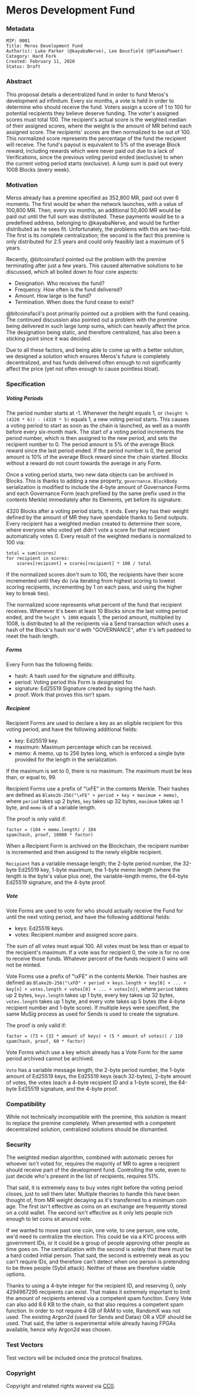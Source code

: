 # Meros Development Fund

### Metadata

```
MIP: 0001
Title: Meros Development Fund
Author(s): Luke Parker (@kayabaNerve), Lee Bousfield (@PlasmaPower)
Category: Hard Fork
Created: February 11, 2020
Status: Draft
```

### Abstract

This proposal details a decentralized fund in order to fund Meros's development ad infinitum. Every six months, a vote is held in order to determine who should receive the fund. Voters assign a score of 1 to 100 for potential recipients they believe deserve funding. The voter's assigned scores must total 100. The recipient's actual score is the weighted median of their assigned scores, where the weight is the amount of MR behind each assigned score. The recipients' scores are then normalized to be out of 100. This normalized score represents the percentage of the fund the recipient will receive. The fund's payout is equivalent to 5% of the average Block reward, including rewards which were never paid out due to a lack of Verifications, since the previous voting period ended (exclusive) to when the current voting period starts (exclusive). A lump sum is paid out every 1008 Blocks (every week).

### Motivation

Meros already has a premine specified as 352,800 MR, paid out over 6 moments. The first would be when the network launches, with a value of 100,800 MR. Then, every six months, an additional 50,400 MR would be paid out until the full sum was distributed. These payments would be to a predefined address, belonging to @kayabaNerve, and would be further distributed as he sees fit. Unfortunately, the problems with this are two-fold. The first is its complete centralization; the second is the fact this premine is only distributed for 2.5 years and could only feasibly last a maximum of 5 years.

Recently, @bitcoinsfacil pointed out the problem with the premine terminating after just a few years. This caused alternative solutions to be discussed, which all boiled down to four core aspects:

- Designation. Who receives the fund?
- Frequency. How often is the fund delivered?
- Amount. How large is the fund?
- Termination. When does the fund cease to exist?

@bitcoinsfacil's post primarily pointed out a problem with the fund ceasing. The continued discussion also pointed out a problem with the premine being delivered in such large lump sums, which can heavily affect the price. The designation being static, and therefore centralized, has also been a sticking point since it was decided.

Due to all these factors, and being able to come up with a better solution, we designed a solution which ensures Meros's future is completely decentralized, and has funds delivered often enough to not significantly affect the price (yet not often enough to cause pointless bloat).

### Specification

##### Voting Periods

The period number starts at -1. Whenever the height equals 1, or `(height % (4320 * 6)) - (4320 * 5)` equals 1, a new voting period starts. This causes a voting period to start as soon as the chain is launched, as well as a month before every six-month mark. The start of a voting period increments the period number, which is then assigned to the new period, and sets the recipient number to 0. The period amount is 5% of the average Block reward since the last period ended. If the period number is  0, the period amount is 10% of the average Block reward since the chain started. Blocks without a reward do not count towards the average in any Form.

Once a voting period starts, two new data objects can be archived in Blocks. This is thanks to adding a new property, `governance`. `BlockBody` serialization is modified to include the 4-byte amount of Governance Forms and each Governance Form (each prefixed by the same prefix used in the contents Merkle) immediately after its Elements, yet before its signature.

4320 Blocks after a voting period starts, it ends. Every key has their weight defined by the amount of MR they have spendable thanks to Send outputs. Every recipient has a weighted median created to determine their score, where everyone who voted yet didn't vote a score for that recipient automatically votes 0. Every result of the weighted medians is normalized to 100 via:

```
total = sum(scores)
for recipient in scores:
    scores[recipient] = scores[recipient] * 100 / total
```

If the normalized scores don't sum to 100, the recipients have their score incremented until they do (via iterating from highest scoring to lowest scoring recipients, incrementing by 1 on each pass, and using the higher key to break ties).

The normalized score represents what percent of the fund that recipient receives. Whenever it's been at least 10 Blocks since the last voting period ended, and the `height % 1008` equals 1, the period amount, multiplied by 1008, is distributed to all the recipients via a Send transaction which uses a hash of the Block's hash xor'd with "GOVERNANCE", after it's left padded to meet the hash length.

##### Forms

Every Form has the following fields:

- hash: A hash used for the signature and difficulty.
- period: Voting period this Form is designated for.
- signature: Ed25519 Signature created by signing the hash.
- proof: Work that proves this isn't spam.

##### Recipient

Recipient Forms are used to declare a key as an eligible recipient for this voting period, and have the following additional fields:

- key: Ed25519 key.
- maximum: Maximum percentage which can be received.
- memo: A memo, up to 256 bytes long, which is enforced a single byte provided for the length in the serialization.

If the maximum is set to 0, there is no maximum. The maximum must be less than, or equal to, 99.

Recipient Forms use a prefix of "\xFE" in the contents Merkle. Their hashes are defined as `Blake2b-256("\xFE" + period + key + maximum + memo)`, where `period` takes up 2 bytes, `key` takes up 32 bytes, `maximum` takes up 1 byte, and `memo` is of a variable length.

The proof is only valid if:

```
factor = (104 + memo.length) / 104
spam(hash, proof, 10000 * factor)
```

When a Recipient Form is archived on the Blockchain, the recipient number is incremented and then assigned to the newly eligible recipient.

`Recipient` has a variable message length; the 2-byte period number, the 32-byte Ed25519 key, 1-byte maximum, the 1-byte memo length (where the length is the byte's value plus one), the variable-length memo, the 64-byte Ed25519 signature, and the 4-byte proof.

##### Vote

Vote Forms are used to vote for who should actually receive the Fund for until the next voting period, and have the following additional fields:

- keys: Ed25519 keys.
- votes: Recipient number and assigned score pairs.

The sum of all votes must equal 100. All votes must be less than or equal to the recipient's maximum. If a vote was for recipient 0, the vote is for no one to receive those funds. Whatever percent of the funds recipient 0 wins will not be minted.

Vote Forms use a prefix of "\xFE" in the contents Merkle. Their hashes are defined as `Blake2b-256("\xFD" + period + keys.length + key[0] + ... + key[n] + votes.length + votes[0] + ... + votes[n])`, where `period` takes up 2 bytes, `keys.length` takes up 1 byte, every key takes up 32 bytes, `votes.length` takes up 1 byte, and every vote takes up 5 bytes (the 4-byte recipient number and 1-byte score). If multiple keys were specified, the same MuSig process as used for Sends is used to create the signature.

The proof is only valid if:

```
factor = (73 + (32 * amount of keys) + (5 * amount of votes)) / 110
spam(hash, proof, 60 * factor)
```

Vote Forms which use a key which already has a Vote Form for the same period archived cannot be archived.

`Vote` has a variable message length; the 2-byte period number, the 1-byte amount of Ed25519 keys, the Ed25519 keys (each 32-bytes), 2-byte amount of votes, the votes (each a 4-byte recipient ID and a 1-byte score), the 64-byte Ed25519 signature, and the 4-byte proof.

### Compatibility

While not technically incompatible with the premine, this solution is meant to replace the premine completely. When presented with a competent decentralized solution, centralized solutions should be dismantled.

### Security

The weighted median algorithm, combined with automatic zeroes for whoever isn't voted for, requires the majority of MR to agree a recipient should receive part of the development fund. Controlling the vote, even to just decide who's present in the list of recipients, requires 51%.

That said, it is extremely easy to buy votes right before the voting period closes, just to sell them later. Multiple theories to handle this have been thought of, from MR weight decaying as it's transferred to a minimum coin age. The first isn't effective as coins on an exchange are frequently stored on a cold wallet. The second isn't effective as it only lets people rich enough to let coins sit around vote.

If we wanted to move past one coin, one vote, to one person, one vote, we'd need to centralize the election. This could be via a KYC process with government IDs, or it could be a group of people approving other people as time goes on. The centralization with the second is solely that there must be a hard coded initial person. That said, the second is extremely weak as you can't require IDs, and therefore can't detect when one person is pretending to be three people (Sybil attack). Neither of these are therefore viable options.

Thanks to using a 4-byte integer for the recipient ID, and reserving 0, only 4294967295 recipients can exist. That makes it extremely important to limit the amount of recipients entered via a competent spam function. Every Vote can also add 8.6 KB to the chain, so that also requires a competent spam function. In order to not require 4 GB of RAM to vote, RandomX was not used. The existing Argon2d (used for Sends and Datas) OR a VDF should be used. That said, the latter is experimental while already having FPGAs available, hence why Argon2d was chosen.

### Test Vectors

Test vectors will be included once the protocol finalizes.

### Copyright

Copyright and related rights waived via [CC0](https://creativecommons.org/publicdomain/zero/1.0/).
